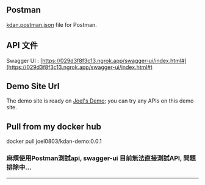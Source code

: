 ## Postman 
[kdan.postman.json](./kdan.postman.json) file for Postman.

## API 文件
Swagger UI : [https://029d3f8f3c13.ngrok.app/swagger-ui/index.html#](https://029d3f8f3c13.ngrok.app/swagger-ui/index.html#)

## Demo Site Url

The demo site is ready on [Joel's Demo](https://029d3f8f3c13.ngrok.app); you can try any APIs on this demo site.

## Pull from my docker hub

docker pull joel0803/kdan-demo:0.0.1

### 麻煩使用Postman測試api, swagger-ui 目前無法直接測試API, 問題排除中...
- --
